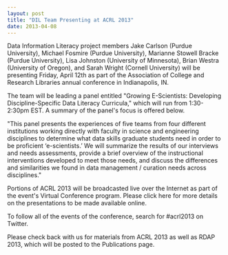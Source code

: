 ```yaml
---
layout: post
title: "DIL Team Presenting at ACRL 2013" 
date: 2013-04-08
---
```


Data Information Literacy project members Jake Carlson (Purdue University), Michael Fosmire (Purdue University), Marianne Stowell Bracke (Purdue University), Lisa Johnston (University of Minnesota), Brian Westra (University of Oregon), and Sarah Wright (Cornell University) will be presenting Friday, April 12th as part of the Association of College and Research Libraries annual conference in Indianapolis, IN.

The team will be leading a panel entitled "Growing E-Scientists: Developing Discipline-Specific Data Literacy Curricula," which will run from 1:30-2:30pm EST. A summary of the panel's focus is offered below.

"This panel presents the experiences of five teams from four different institutions working directly with faculty in science and engineering disciplines to determine what data skills graduate students need in order to be proficient ‘e-scientists.’ We will summarize the results of our interviews and needs assessments, provide a brief overview of the instructional interventions developed to meet those needs, and discuss the differences and similarities we found in data management / curation needs across disciplines."

Portions of ACRL 2013 will be broadcasted live over the Internet as part of the event's Virtual Conference program. Please click here for more details on the presentations to be made available online.

To follow all of the events of the conference, search for #acrl2013 on Twitter.

Please check back with us for materials from ACRL 2013 as well as RDAP 2013, which will be posted to the Publications page.
